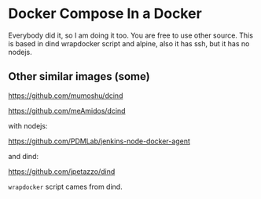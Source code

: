 # Docker Compose In a Docker

Everybody did it, so I am doing it too. You are free to use other source.
This is based in dind wrapdocker script and alpine, also it has ssh, but it has no nodejs.

## Other similar images (some)

https://github.com/mumoshu/dcind

https://github.com/meAmidos/dcind

with nodejs:

https://github.com/PDMLab/jenkins-node-docker-agent

and dind:

https://github.com/jpetazzo/dind

`wrapdocker` script cames from dind.
